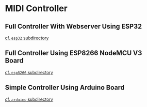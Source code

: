 # MIDI Controller

## Full Controller With Webserver Using ESP32

[cf. `esp32` subdirectory](esp32/README.md)


## Full Controller Using ESP8266 NodeMCU V3 Board

[cf. `esp8266` subdirectory](esp8266/README.md)


## Simple Controller Using Arduino Board

[cf. `arduino` subdirectory](arduino/README.md)
